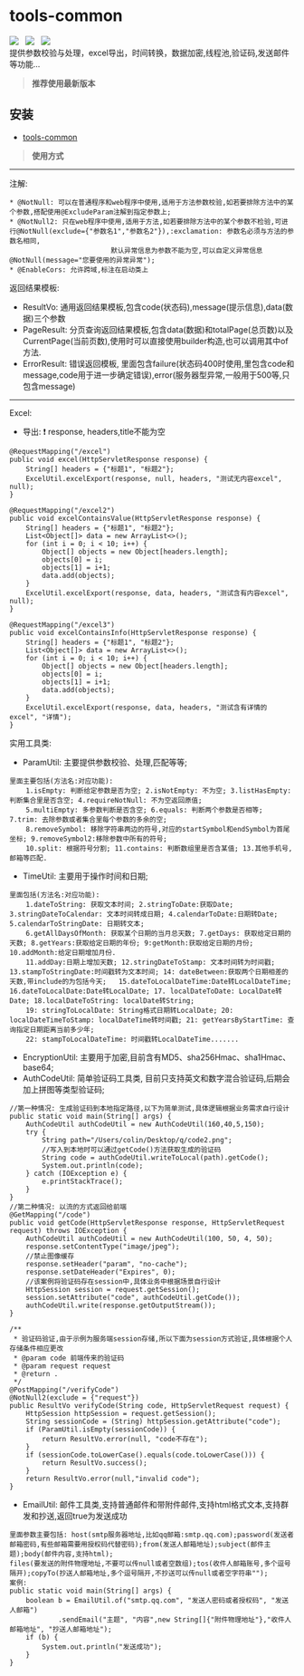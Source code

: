 # tools-common
![](https://img.shields.io/badge/version-1.0.2-green.svg) &nbsp; ![](https://img.shields.io/badge/author-Gjing-green.svg) &nbsp;
 ![](https://img.shields.io/badge/builder-success-green.svg)   
 提供参数校验与处理，excel导出，时间转换，数据加密,线程池,验证码,发送邮件等功能...
 > **推荐使用最新版本**    
 
**安装**
---
* <a href="https://mvnrepository.com/artifact/cn.gjing/tools-common/" title="公用组件包">tools-common</a>
> **使用方式**
---
注解:
```
* @NotNull: 可以在普通程序和web程序中使用,适用于方法参数校验,如若要排除方法中的某个参数,搭配使用@ExcludeParam注解到指定参数上;
* @NotNull2: 只在web程序中使用,适用于方法,如若要排除方法中的某个参数不检验,可进行@NotNull(exclude={"参数名1","参数名2"}),:exclamation: 参数名必须与方法的参数名相同,   
                         默认异常信息为参数不能为空,可以自定义异常信息@NotNull(message="您要使用的异常异常");   
* @EnableCors: 允许跨域,标注在启动类上
```  
返回结果模板:   
* ResultVo: 通用返回结果模板,包含code(状态码),message(提示信息),data(数据)三个参数
* PageResult: 分页查询返回结果模板,包含data(数据)和totalPage(总页数)以及CurrentPage(当前页数),使用时可以直接使用builder构造,也可以调用其中of方法.
* ErrorResult: 错误返回模板, 里面包含failure(状态码400时使用,里包含code和message,code用于进一步确定错误),error(服务器型异常,一般用于500等,只包含message)
---
Excel:   
* 导出: :exclamation: response, headers,title不能为空 
```
@RequestMapping("/excel")
public void excel(HttpServletResponse response) {
    String[] headers = {"标题1", "标题2"};
    ExcelUtil.excelExport(response, null, headers, "测试无内容excel", null);
}

@RequestMapping("/excel2")
public void excelContainsValue(HttpServletResponse response) {
    String[] headers = {"标题1", "标题2"};
    List<Object[]> data = new ArrayList<>();
    for (int i = 0; i < 10; i++) {
        Object[] objects = new Object[headers.length];
        objects[0] = i;
        objects[1] = i+1;
        data.add(objects);
    }
    ExcelUtil.excelExport(response, data, headers, "测试含有内容excel", null);
}

@RequestMapping("/excel3")
public void excelContainsInfo(HttpServletResponse response) {
    String[] headers = {"标题1", "标题2"};
    List<Object[]> data = new ArrayList<>();
    for (int i = 0; i < 10; i++) {
        Object[] objects = new Object[headers.length];
        objects[0] = i;
        objects[1] = i+1;
        data.add(objects);
    }
    ExcelUtil.excelExport(response, data, headers, "测试含有详情的excel", "详情");
}
```
实用工具类:   
* ParamUtil: 主要提供参数校验、处理,匹配等等;
```
里面主要包括(方法名:对应功能): 
    1.isEmpty: 判断给定参数是否为空; 2.isNotEmpty: 不为空; 3.listHasEmpty: 判断集合里是否含空; 4.requireNotNull: 不为空返回原值;   
    5.multiEmpty: 多参数判断是否含空; 6.equals: 判断两个参数是否相等; 7.trim: 去除参数或者集合里每个参数的多余的空;   
    8.removeSymbol: 移除字符串两边的符号,对应的startSymbol和endSymbol为首尾坐标; 9.removeSymbol2:移除参数中所有的符号;   
    10.split: 根据符号分割; 11.contains: 判断数组里是否含某值; 13.其他手机号,邮箱等匹配.
```
* TimeUtil: 主要用于操作时间和日期;
```
里面包括(方法名:对应功能):
    1.dateToString: 获取文本时间; 2.stringToDate:获取Date; 3.stringDateToCalendar: 文本时间转成日期; 4.calendarToDate:日期转Date; 5.calendarToStringDate: 日期转文本;   
    6.getAllDaysOfMonth: 获取某个日期的当月总天数; 7.getDays: 获取给定日期的天数; 8.getYears:获取给定日期的年份; 9:getMonth:获取给定日期的月份; 10.addMonth:给定日期增加月份.   
    11.addDay:日期上增加天数; 12.stringDateToStamp: 文本时间转为时间戳; 13.stampToStringDate:时间戳转为文本时间; 14: dateBetween:获取两个日期相差的天数,带include的为包括今天;   15.dateToLocalDateTime:Date转LocalDateTime; 16.dateToLocalDate:Date转LocalDate; 17. localDateToDate: LocalDate转Date; 18.localDateToString: localDate转String;   
    19: stringToLocalDate: String格式日期转LocalDate; 20: localDateTimeToStamp: localDateTime转时间戳; 21: getYearsByStartTime: 查询指定日期距离当前多少年;   
    22: stampToLocalDateTime: 时间戳转LocalDateTime.......
```
* EncryptionUtil: 主要用于加密,目前含有MD5、sha256Hmac、sha1Hmac、base64;
* AuthCodeUtil: 简单验证码工具类, 目前只支持英文和数字混合验证码,后期会加上拼图等类型验证码;
```
//第一种情况: 生成验证码到本地指定路径,以下为简单测试,具体逻辑根据业务需求自行设计
public static void main(String[] args) {
    AuthCodeUtil authCodeUtil = new AuthCodeUtil(160,40,5,150);
    try {
        String path="/Users/colin/Desktop/q/code2.png";
        //写入到本地时可以通过getCode()方法获取生成的验证码
        String code = authCodeUtil.writeToLocal(path).getCode();
        System.out.println(code);
    } catch (IOException e) {
        e.printStackTrace();
    }
}
//第二种情况: 以流的方式返回给前端
@GetMapping("/code")
public void getCode(HttpServletResponse response, HttpServletRequest request) throws IOException {
    AuthCodeUtil authCodeUtil = new AuthCodeUtil(100, 50, 4, 50);
    response.setContentType("image/jpeg");
    //禁止图像缓存
    response.setHeader("param", "no-cache");
    response.setDateHeader("Expires", 0);
    //该案例将验证码存在session中,具体业务中根据场景自行设计
    HttpSession session = request.getSession();
    session.setAttribute("code", authCodeUtil.getCode());
    authCodeUtil.write(response.getOutputStream());
}

/**
 * 验证码验证,由于示例为服务端session存储,所以下面为session方式验证,具体根据个人存储条件相应更改
 * @param code 前端传来的验证码
 * @param request request
 * @return .
 */
@PostMapping("/verifyCode")
@NotNull2(exclude = {"request"})
public ResultVo verifyCode(String code, HttpServletRequest request) {
    HttpSession httpSession = request.getSession();
    String sessionCode = (String) httpSession.getAttribute("code");
    if (ParamUtil.isEmpty(sessionCode)) {
        return ResultVo.error(null, "code不存在");
    }
    if (sessionCode.toLowerCase().equals(code.toLowerCase())) {
        return ResultVo.success();
    }
    return ResultVo.error(null,"invalid code");
}
```
* EmailUtil: 邮件工具类,支持普通邮件和带附件邮件,支持html格式文本,支持群发和抄送,返回true为发送成功
```
里面参数主要包括: host(smtp服务器地址,比如qq邮箱:smtp.qq.com);password(发送者邮箱密码,有些邮箱需要用授权码代替密码);from(发送人邮箱地址);subject(邮件主题);body(邮件内容,支持html);   
files(要发送的附件物理地址,不要可以传null或者空数组);tos(收件人邮箱账号,多个逗号隔开);copyTo(抄送人邮箱地址,多个逗号隔开,不抄送可以传null或者空字符串"");
案例:
public static void main(String[] args) {
    boolean b = EmailUtil.of("smtp.qq.com", "发送人密码或者授权码", "发送人邮箱")
            .sendEmail("主题", "内容",new String[]{"附件物理地址"},"收件人邮箱地址", "抄送人邮箱地址");
    if (b) {
        System.out.println("发送成功");
    }
}
```